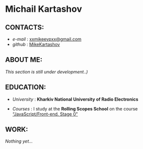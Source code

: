 # **Michail Kartashov**

## CONTACTS:

+ *e-mail* : xxmikeevpxx@gmail.com
+ *github* : [MikeKartashov](https://github.com/MikeKartashov)

## ABOUT ME:
_This section is still under development..)_

## EDUCATION:
+ *University* : **Kharkiv National University of Radio Electronics**

+ *Courses* : I study at the **Rolling Scopes School** on the course [“JavaScript/Front-end. Stage 0"](https://rs.school/js-stage0/)

## WORK:
*Nothing yet...*
